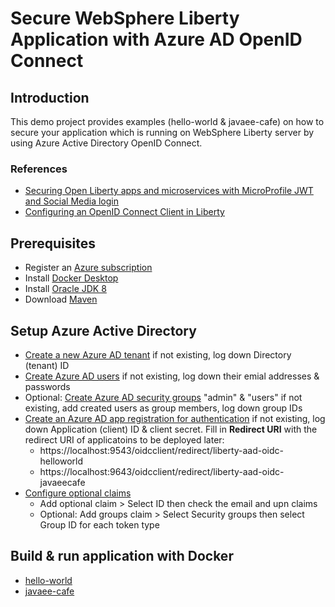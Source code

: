 # Secure WebSphere Liberty Application with Azure AD OpenID Connect

## Introduction
This demo project provides examples (hello-world & javaee-cafe) on how to secure your application which is running on WebSphere Liberty server by using Azure Active Directory OpenID Connect.

### References
- [Securing Open Liberty apps and microservices with MicroProfile JWT and Social Media login](https://openliberty.io/blog/2019/08/29/securing-microservices-social-login-jwt.html)
- [Configuring an OpenID Connect Client in Liberty](https://www.ibm.com/support/knowledgecenter/SSEQTP_liberty/com.ibm.websphere.wlp.doc/ae/twlp_config_oidc_rp.html)

## Prerequisites
- Register an [Azure subscription](https://azure.microsoft.com/en-us/)
- Install [Docker Desktop](https://www.docker.com/products/docker-desktop)
- Install [Oracle JDK 8](https://www.oracle.com/java/technologies/javase-jdk8-downloads.html)
- Download [Maven](https://maven.apache.org/download.cgi)

## Setup Azure Active Directory
- [Create a new Azure AD tenant](https://docs.microsoft.com/en-us/azure/active-directory/develop/quickstart-create-new-tenant#create-a-new-azure-ad-tenant) if not existing, log down Directory (tenant) ID
- [Create Azure AD users](https://docs.microsoft.com/en-us/azure/openshift/howto-aad-app-configuration#create-a-new-azure-active-directory-user) if not existing, log down their emial addresses & passwords
- Optional: [Create Azure AD security groups](https://docs.microsoft.com/en-us/azure/openshift/howto-aad-app-configuration#create-an-azure-ad-security-group) "admin" & "users" if not existing, add created users as group members, log down group IDs 
- [Create an Azure AD app registration for authentication](https://docs.microsoft.com/en-us/azure/openshift/configure-azure-ad-ui#create-an-azure-active-directory-application-for-authentication) if not existing, log down Application (client) ID & client secret. Fill in <b>Redirect URI</b> with the redirect URI of applicatoins to be deployed later:
  - https://<span></span>localhost:9543/oidcclient/redirect/liberty-aad-oidc-helloworld
  - https://<span></span>localhost:9643/oidcclient/redirect/liberty-aad-oidc-javaeecafe
- [Configure optional claims](https://docs.microsoft.com/en-us/azure/openshift/configure-azure-ad-ui#configure-optional-claims)
  - Add optional claim > Select ID then check the email and upn claims
  - Optional: Add groups claim > Select Security groups then select Group ID for each token type

## Build & run application with Docker
- [hello-world](https://github.com/majguo/liberty-aad-oidc/tree/master/hello-world)
- [javaee-cafe](https://github.com/majguo/liberty-aad-oidc/tree/master/javaee-cafe)
